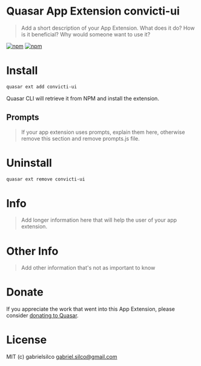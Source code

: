 # Quasar App Extension convicti-ui

> Add a short description of your App Extension. What does it do? How is it beneficial? Why would someone want to use it?

[![npm](https://img.shields.io/npm/v/quasar-app-extension-convicti-ui.svg?label=quasar-app-extension-convicti-ui)](https://www.npmjs.com/package/quasar-app-extension-convicti-ui)
[![npm](https://img.shields.io/npm/dt/quasar-app-extension-convicti-ui.svg)](https://www.npmjs.com/package/quasar-app-extension-convicti-ui)

# Install
```bash
quasar ext add convicti-ui
```
Quasar CLI will retrieve it from NPM and install the extension.

## Prompts

> If your app extension uses prompts, explain them here, otherwise remove this section and remove prompts.js file.

# Uninstall
```bash
quasar ext remove convicti-ui
```

# Info
> Add longer information here that will help the user of your app extension.

# Other Info
> Add other information that's not as important to know

# Donate
If you appreciate the work that went into this App Extension, please consider [donating to Quasar](https://donate.quasar.dev).

# License
MIT (c) gabrielsilco <gabriel.silco@gmail.com>
